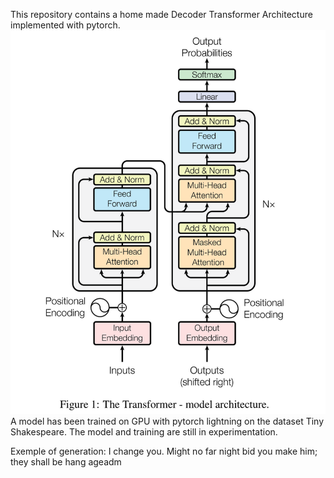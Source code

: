 This repository contains a home made Decoder Transformer Architecture implemented with pytorch.
![image](./Transformer.png)
A model has been trained on GPU with pytorch lightning on the dataset Tiny Shakespeare. The model and training are still in experimentation.

Exemple of generation:
I change you. Might no far night bid you make him; they shall be hang ageadm